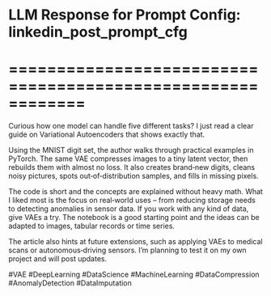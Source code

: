 # LLM Response for Prompt Config: linkedin_post_prompt_cfg
# ============================================================

Curious how one model can handle five different tasks? I just read a clear guide on Variational Autoencoders that shows exactly that.  

Using the MNIST digit set, the author walks through practical examples in PyTorch. The same VAE compresses images to a tiny latent vector, then rebuilds them with almost no loss. It also creates brand‑new digits, cleans noisy pictures, spots out‑of‑distribution samples, and fills in missing pixels.  

The code is short and the concepts are explained without heavy math. What I liked most is the focus on real‑world uses – from reducing storage needs to detecting anomalies in sensor data. If you work with any kind of data, give VAEs a try. The notebook is a good starting point and the ideas can be adapted to images, tabular records or time series.  

The article also hints at future extensions, such as applying VAEs to medical scans or autonomous‑driving sensors. I’m planning to test it on my own project and will post updates.  

#VAE #DeepLearning #DataScience #MachineLearning #DataCompression #AnomalyDetection #DataImputation